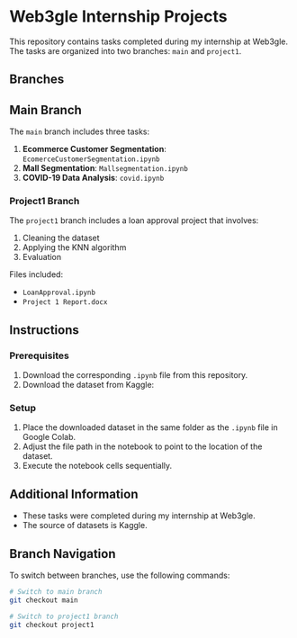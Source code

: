 # Web3gle Internship Projects

This repository contains tasks completed during my internship at Web3gle. The tasks are organized into two branches: `main` and `project1`.

## Branches

## Main Branch

The `main` branch includes three tasks:
1. **Ecommerce Customer Segmentation**: `EcomerceCustomerSegmentation.ipynb`
2. **Mall Segmentation**: `Mallsegmentation.ipynb`
3. **COVID-19 Data Analysis**: `covid.ipynb`

### Project1 Branch

The `project1` branch includes a loan approval project that involves:
1. Cleaning the dataset
2. Applying the KNN algorithm
3. Evaluation

Files included:
- `LoanApproval.ipynb`
- `Project 1 Report.docx`

## Instructions

### Prerequisites
1. Download the corresponding `.ipynb` file from this repository.
2. Download the dataset from Kaggle:
### Setup
1. Place the downloaded dataset in the same folder as the `.ipynb` file in Google Colab.
2. Adjust the file path in the notebook to point to the location of the dataset.
3. Execute the notebook cells sequentially.

## Additional Information
- These tasks were completed during my internship at Web3gle.
- The source of datasets is Kaggle.

## Branch Navigation
To switch between branches, use the following commands:

```bash
# Switch to main branch
git checkout main

# Switch to project1 branch
git checkout project1
